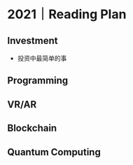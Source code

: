 # 2021｜Reading Plan

## Investment
* 投资中最简单的事

## Programming

## VR/AR

## Blockchain

## Quantum Computing



